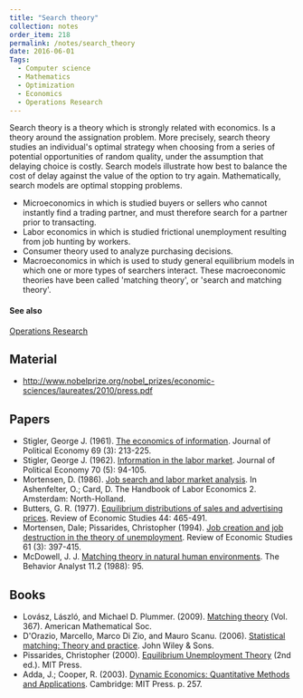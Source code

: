 ```yaml
---
title: "Search theory"
collection: notes
order_item: 218
permalink: /notes/search_theory
date: 2016-06-01
Tags:
  - Computer science
  - Mathematics
  - Optimization
  - Economics
  - Operations Research
---
```


Search theory is a theory which is strongly related with economics. Is a theory around the assignation problem. More precisely, search theory studies an individual's optimal strategy when choosing from a series of potential opportunities of random quality, under the assumption that delaying choice is costly. Search models illustrate how best to balance the cost of delay against the value of the option to try again. Mathematically, search models are optimal stopping problems.

* Microeconomics in which is studied buyers or sellers who cannot instantly find a trading partner, and must therefore search for a partner prior to transacting.
* Labor economics in which is studied frictional unemployment resulting from job hunting by workers.
* Consumer theory used to analyze purchasing decisions.
* Macroeconomics in which is used to study general equilibrium models in which one or more types of searchers interact. These macroeconomic theories have been called 'matching theory', or 'search and matching theory'.


#### See also
[Operations Research](/notes/operations_research)


## Material
* http://www.nobelprize.org/nobel_prizes/economic-sciences/laureates/2010/press.pdf


## Papers
* Stigler, George J. (1961). [The economics of information](http://home.uchicago.edu/~vlima/courses/econ200/spring01/stigler.pdf). Journal of Political Economy 69 (3): 213-225.
* Stigler, George J. (1962). [Information in the labor market](http://www.nber.org/chapters/c13574.pdf). Journal of Political Economy 70 (5): 94-105.
* Mortensen, D. (1986). [Job search and labor market analysis](https://iwww.tau.ac.il/~yashiv/mortensen1986.pdf). In Ashenfelter, O.; Card, D. The Handbook of Labor Economics 2. Amsterdam: North-Holland.
* Butters, G. R. (1977). [Equilibrium distributions of sales and advertising prices](http://www.jstor.org/stable/2296902?seq=1#page_scan_tab_contents). Review of Economic Studies 44: 465-491.
* Mortensen, Dale; Pissarides, Christopher (1994). [Job creation and job destruction in the theory of unemployment](http://www.iab.de/UserFiles/File/downloads/gradab/Dokumente%20Garloff/Mortensen_Pissarides_1994_Job%20creation%20and%20job%20destruction%20in%20the%20theory%20of%20unemployment_RES_pp_397_415.pdf). Review of Economic Studies 61 (3): 397-415.
* McDowell, J. J. [Matching theory in natural human environments](http://www.ncbi.nlm.nih.gov/pmc/articles/PMC2741957/pdf/behavan00059-0003.pdf). The Behavior Analyst 11.2 (1988): 95.


## Books
* Lovász, László, and Michael D. Plummer. (2009). [Matching theory](https://www.goodreads.com/book/show/16385005-matching-theory) (Vol. 367). American Mathematical Soc.
* D'Orazio, Marcello, Marco Di Zio, and Mauro Scanu. (2006). [Statistical matching: Theory and practice](https://www.goodreads.com/book/show/2172833.Statistical_Matching). John Wiley & Sons.
* Pissarides, Christopher (2000). [Equilibrium Unemployment Theory](https://www.goodreads.com/book/show/2403580.Equilibrium_Unemployment_Theory) (2nd ed.). MIT Press.
* Adda, J.; Cooper, R. (2003). [Dynamic Economics: Quantitative Methods and Applications](https://www.researchgate.net/profile/Jerome_Adda/publication/32895657_Dynamic_Economics_Quantitative_Methods_and_Applications/links/0deec51f0e7311cd95000000.pdf). Cambridge: MIT Press. p. 257.


